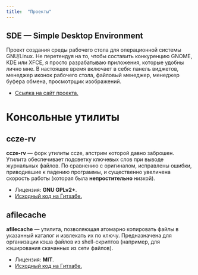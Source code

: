```yaml
---
title:  "Проекты"
---
```


## SDE — Simple Desktop Environment

Проект создания среды рабочего стола для операционной системы GNU/Linux. Не перетендуя на то, чтобы составить конкуренцию GNOME, KDE или XFCE, я просто разрабатываю приложения, которые удобны лично мне. В настоящее время включает в себя: панель виджетов, менеджер иконок рабочего стола, файловый менеджер, менеджер буфера обмена, просмотрщик изображений.

* [Ссылка на сайт проекта.](http://sde-gui.github.io/)

# Консольные утилиты

## ccze-rv

**ccze-rv** — форк утилиты ccze, апстрим которой давно заброшен. Утилита обеспечивает подсветку ключевых слов при выводе журнальных файлов. По сравнению с оригиналом, исправлены ошибки, приводившие к падению программы, и существенно увеличена скорость работы (которая была **непростительно** низкой).
 * Лицензия: **GNU GPLv2+**.
 * [Исходный код на Гитхабе.](https://github.com/geekless/ccze-rv)

## afilecache

**afilecache** — утилита, позволяющая атомарно копировать файлы в указанный каталог и извлекать их по ключу. Предназначена для организации кэша файлов из shell-скриптов (например, для кэширования скачанных из сети файлов).
 * Лицензия: **MIT**.
 * [Исходный код на Гитхабе.](https://github.com/geekless/afilecache)


